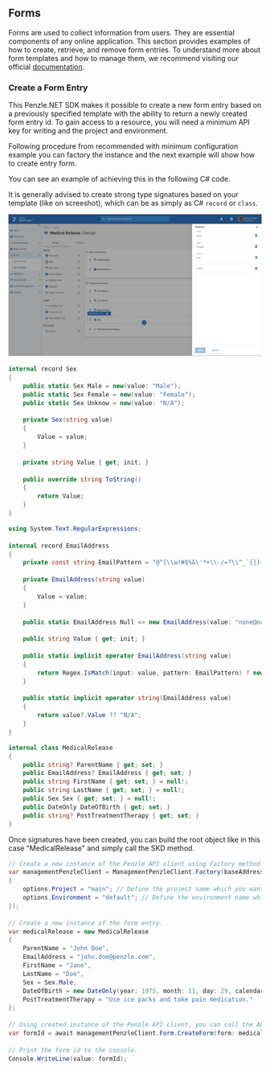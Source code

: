 ## **Forms**

Forms are used to collect information from users. They are essential components of any online application. This section provides examples of how to create, retrieve, and remove form entries. To understand more about form templates and how to manage them, we recommend visiting our official [documentation](https://docs.penzle.com/).

### **Create a Form Entry**
This Penzle.NET SDK makes it possible to create a new form entry based on a previously specified template with the ability to return a newly created form entry id. To gain access to a resource, you will need a minimum API key for writing and the project and environment. 

Following procedure from recommended with minimum configuration example you can factory the instance and the next example will show how to create entry form.

You can see an example of achieving this in the following C# code.

It is generally advised to create strong type signatures based on your template (like on screeshot), which can be as simply as C# `record` or `class`.

![medical-release](../images/medical-release.png)

```csharp
internal record Sex
{
    public static Sex Male = new(value: "Male");
    public static Sex Female = new(value: "Female");
    public static Sex Unknow = new(value: "N/A");

    private Sex(string value)
    {
        Value = value;
    }

    private string Value { get; init; }

    public override string ToString()
    {
        return Value;
    }
}
```

```csharp
using System.Text.RegularExpressions;

internal record EmailAddress
{
    private const string EmailPattern = "@^[\\w!#$%&\'*+\\-/=?\\^_`{|}~]+(\\.[\\w!#$%&\'*+\\-/=?\\^_`{|}~]+)*((([\\-\\w]+\\.)+[a-zA-Z]{2,4})|(([0-9]{1,3}\\.){3}[0-9]{1,3}))\\z";

    private EmailAddress(string value)
    {
        Value = value;
    }

    public static EmailAddress Null => new EmailAddress(value: "none@none.com");

    public string Value { get; init; }

    public static implicit operator EmailAddress(string value)
    {
        return Regex.IsMatch(input: value, pattern: EmailPattern) ? new EmailAddress(value: value) : Null;
    }

    public static implicit operator string(EmailAddress value)
    {
        return value?.Value ?? "N/A";
    }
}

```
```csharp
internal class MedicalRelease
{
    public string? ParentName { get; set; }
    public EmailAddress? EmailAddress { get; set; }
    public string FirstName { get; set; } = null!;
    public string LastName { get; set; } = null!;
    public Sex Sex { get; set; } = null!;
    public DateOnly DateOfBirth { get; set; }
    public string? PostTreatmentTherapy { get; set; }
}
```
Once signatures have been created, you can build the root object like in this case "MedicalRelease" and simply call the SKD method.

```csharp
// Create a new instance of the Penzle API client using Factory method ans passing API address and API key.
var managementPenzleClient = ManagementPenzleClient.Factory(baseAddress: uri, apiManagementKey: apiKey, apiOptions: options =>
{
    options.Project = "main"; // Define the project name which you want to use.
    options.Environment = "default"; // Define the environment name which you want to use for the project.
});

// Create a new instance of the form entry.
var medicalRelease = new MedicalRelease
{
    ParentName = "John Doe",
    EmailAddress = "john.doe@penzle.com",
    FirstName = "Jane",
    LastName = "Doe",
    Sex = Sex.Male,
    DateOfBirth = new DateOnly(year: 1975, month: 11, day: 29, calendar: new GregorianCalendar(type: GregorianCalendarTypes.USEnglish)),
    PostTreatmentTherapy = "Use ice packs and take pain medication."
};

// Using created instance of the Penzle API client, you can call the API methods for creating the form entry.
var formId = await managementPenzleClient.Form.CreateForm(form: medicalRelease);

// Print the form id to the console.
Console.WriteLine(value: formId);
```